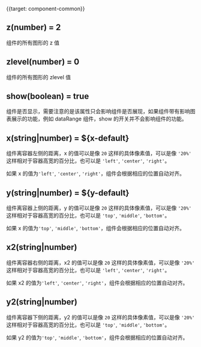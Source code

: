 {{target: component-common}}

## z(number) = 2

组件的所有图形的 z 值

## zlevel(number) = 0

组件的所有图形的 zlevel 值

## show(boolean) = true

组件是否显示，需要注意的是该属性只会影响组件是否展现，如果组件带有影响图表展示的功能，例如 dataRange 组件，show 的开关并不会影响组件的功能。

## x(string|number) = ${x-default}

组件离容器左侧的距离，x 的值可以是像 `20` 这样的具体像素值，可以是像 `'20%'` 这样相对于容器高宽的百分比，也可以是 `'left'`, `'center'`, `'right'`。

如果 x 的值为`'left'`, `'center'`, `'right'`，组件会根据相应的位置自动对齐。

## y(string|number) = ${y-default}

组件离容器上侧的距离，y 的值可以是像 `20` 这样的具体像素值，可以是像 `'20%'` 这样相对于容器高宽的百分比，也可以是 `'top'`, `'middle'`, `'bottom'`。

如果 x 的值为`'top'`, `'middle'`, `'bottom'`，组件会根据相应的位置自动对齐。

## x2(string|number)

组件离容器右侧的距离，x2 的值可以是像 `20` 这样的具体像素值，可以是像 `'20%'` 这样相对于容器高宽的百分比，也可以是 `'left'`, `'center'`, `'right'`。

如果 x2 的值为`'left'`, `'center'`, `'right'`，组件会根据相应的位置自动对齐。

## y2(string|number)

组件离容器下侧的距离，y2 的值可以是像 `20` 这样的具体像素值，可以是像 `'20%'` 这样相对于容器高宽的百分比，也可以是 `'top'`, `'middle'`, `'bottom'`。

如果 y2 的值为`'top'`, `'middle'`, `'bottom'`，组件会根据相应的位置自动对齐。
